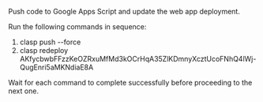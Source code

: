 Push code to Google Apps Script and update the web app deployment.

Run the following commands in sequence:
1. clasp push --force
2. clasp redeploy AKfycbwbFFzzKeOZRxuMfMd3kOCrHqA35ZlKDmnyXcztUcoFNhQ4lWj-QugEnri5aMKNdiaE8A

Wait for each command to complete successfully before proceeding to the next one.
